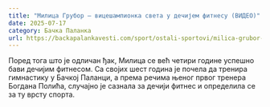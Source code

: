 ```yaml
---
title: "Милица Грубор – вицешампионка света у дечијем фитнесу (ВИДЕО)"
date: 2025-07-17
category: Бачка Паланка
url: https://backapalankavesti.com/sport/ostali-sportovi/milica-grubor-vicesampionka-sveta/
---
```


Поред тога што је одличан ђак, Милица се већ четири године успешно бави дечијим фитнесом. Са својих шест година је почела да тренира гимнастику у Бачкој Паланци, а према речима њеног првог тренера Богдана Полића, случајно је сазнала за дечији фитнес и определила се за ту врсту спорта.
